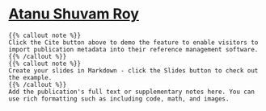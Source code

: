 # [Atanu Shuvam Roy](https://sites.google.com/view/atanu-shuvam-roy/)


```
{{% callout note %}}
Click the Cite button above to demo the feature to enable visitors to import publication metadata into their reference management software.
{{% /callout %}}
{{% callout note %}}
Create your slides in Markdown - click the Slides button to check out the example.
{{% /callout %}}
Add the publication's full text or supplementary notes here. You can use rich formatting such as including code, math, and images.

```
